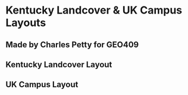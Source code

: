 # Kentucky Landcover & UK Campus Layouts
## Made by Charles Petty for GEO409 

## Kentucky Landcover Layout

## UK Campus Layout